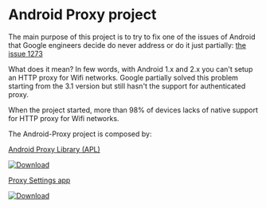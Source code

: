 Android Proxy project
=============

The main purpose of this project is to try to fix one of the issues of Android that Google engineers decide do never address or do it just partially: [the issue 1273](https://code.google.com/p/android/issues/detail?id=1273)

What does it mean? In few words, with Android 1.x and 2.x you can't setup an HTTP proxy for Wifi networks. Google partially solved this problem starting from the 3.1 version but still hasn't the support for authenticated proxy.
 
When the project started, more than 98% of devices lacks of native support for HTTP proxy for Wifi networks.

The Android-Proxy project is composed by:

[Android Proxy Library (APL)](https://github.com/shouldit/android-proxy/tree/master/android-proxy-library)  

[![Download](https://api.bintray.com/packages/shouldit/maven/android-proxy-library/images/download.svg)  ](https://bintray.com/shouldit/maven/android-proxy-library/_latestVersion)

[Proxy Settings app](https://github.com/shouldit/android-proxy/tree/master/proxy-settings)

[![Download](https://developer.android.com/images/brand/en_generic_rgb_wo_45.png)  ](https://play.google.com/store/apps/details?id=com.lechucksoftware.proxy.proxysettings)

